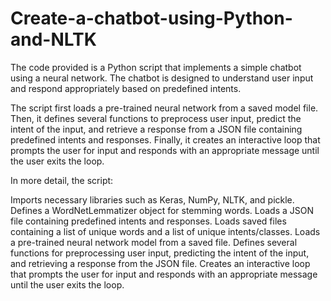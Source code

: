 # Create-a-chatbot-using-Python-and-NLTK

The code provided is a Python script that implements a simple chatbot using a neural network. The chatbot is designed to understand user input and respond appropriately based on predefined intents.

The script first loads a pre-trained neural network from a saved model file. Then, it defines several functions to preprocess user input, predict the intent of the input, and retrieve a response from a JSON file containing predefined intents and responses. Finally, it creates an interactive loop that prompts the user for input and responds with an appropriate message until the user exits the loop.

In more detail, the script:

Imports necessary libraries such as Keras, NumPy, NLTK, and pickle.
Defines a WordNetLemmatizer object for stemming words.
Loads a JSON file containing predefined intents and responses.
Loads saved files containing a list of unique words and a list of unique intents/classes.
Loads a pre-trained neural network model from a saved file.
Defines several functions for preprocessing user input, predicting the intent of the input, and retrieving a response from the JSON file.
Creates an interactive loop that prompts the user for input and responds with an appropriate message until the user exits the loop.
